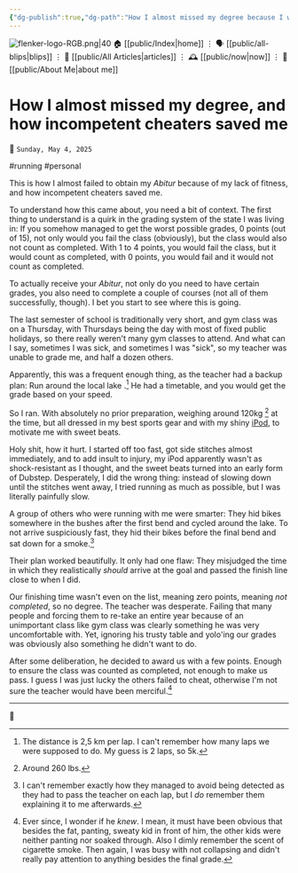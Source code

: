 ```yaml
---
{"dg-publish":true,"dg-path":"How I almost missed my degree because I was too slow.md","dg-permalink":"how-I-almost-missed-my-degree","permalink":"/how-I-almost-missed-my-degree/","title":"How I almost missed my degree, and how incompetent cheaters saved me","created":"2025-05-04T10:37:20","updated":"2025-05-04T11:10:20"}
---
```



<div class="transclusion internal-embed is-loaded"><div class="markdown-embed">




![flenker-logo-RGB.png|40](/img/user/attachments/flenker-logo-RGB.png)
🏠 [[public/Index\|home]]  ⋮ 🗣️ [[public/all-blips\|blips]] ⋮  📝 [[public/All Articles\|articles]]  ⋮ 🕰️ [[public/now\|now]] ⋮ 🪪 [[public/About Me\|about me]]


</div></div>


# How I almost missed my degree, and how incompetent cheaters saved me
<p><span>📆 <code>Sunday, May 4, 2025</code></span></p>
#running  #personal

This is how I almost failed to obtain my _Abitur_ because of my lack of fitness, and how incompetent cheaters saved me.

To understand how this came about, you need a bit of context. The first thing to understand is a quirk in the grading system of the state I was living in: If you somehow managed to get the worst possible grades, 0 points (out of 15), not only would you fail the class (obviously), but the class would also not count as completed. With 1 to 4 points, you would fail the class, but it would count as completed, with 0 points, you would fail and it would not count as completed.

To actually receive your _Abitur_, not only do you need to have certain grades, you also need to complete a couple of courses (not all of them successfully, though). I bet you start to see where this is going.

The last semester of school is traditionally very short, and gym class was on a Thursday, with Thursdays being the day with most of fixed public holidays, so there really weren't many gym classes to attend. And what can I say, sometimes I was sick, and sometimes I was "sick", so my teacher was unable to grade me, and half a dozen others.

Apparently, this was a frequent enough thing, as the teacher had a backup plan: Run around the local lake .[^1] He had a timetable, and you would get the grade based on your speed.

So I ran. With absolutely no prior preparation, weighing around 120kg [^2] at the time, but all dressed in my best sports gear and with my shiny [iPod](https://ipodwiki.com/wiki/IPod_(4th_generation)), to motivate me with sweet beats.

Holy shit, how it hurt. I started off too fast, got side stitches almost immediately, and to add insult to injury, my iPod apparently wasn't as shock-resistant as I thought, and the sweet beats turned into an early form of Dubstep.  Desperately, I did the wrong thing: instead of slowing down until the stitches went away, I tried running as much as possible, but I was literally painfully slow.

A group of others who were running with me were smarter: They hid bikes somewhere in the bushes after the first bend and cycled around the lake. To not arrive suspiciously fast, they hid their bikes before the final bend and sat down for a smoke.[^3]

Their plan worked beautifully. It only had one flaw: They misjudged the  time in which they realistically _should_ arrive at the goal and passed the finish line close to when I did.

Our finishing time wasn't even on the list, meaning zero points, meaning _not completed_, so no degree. The teacher was desperate. Failing that many people and forcing them to re-take an entire year because of an unimportant class like gym class was clearly something he was very uncomfortable with. Yet, ignoring his trusty table and yolo'ing our grades was obviously also something he didn't want to do.

After some deliberation, he decided to award us with a few points. Enough to ensure the class was counted as completed, not enough to make us pass. I guess I was just lucky the others failed to cheat, otherwise I'm not sure the teacher would have been merciful.[^4]

- - -

👾

[^1]: The distance is 2,5 km per lap. I can't remember how many laps we were supposed to do. My guess is 2 laps, so 5k.

[^2]: Around 260 lbs.

[^3]: I can't remember exactly how they managed to avoid being detected as they had to pass the teacher on each lap, but I _do_ remember them explaining it to me afterwards.

[^4]: Ever since, I wonder if he _knew_. I mean, it must have been obvious that besides the fat, panting, sweaty kid in front of him, the other kids were neither panting nor soaked through. Also I dimly remember the scent of cigarette smoke. Then again, I was busy with not collapsing and didn't really pay attention to anything besides the final grade.
